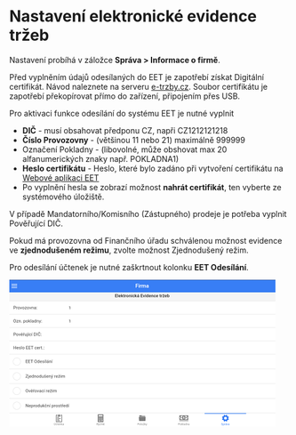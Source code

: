 # Nastavení elektronické evidence tržeb

Nastavení probíhá v záložce **Správa > Informace o firmě**. 

Před vyplněním údajů odesílaných do EET je zapotřebí získat Digitální certifikát. Návod naleznete na serveru [e-trzby.cz](http://www.etrzby.cz/cs/webova-aplikace-EET-a-certifikaty). Soubor certifikátu je zapotřebí překopírovat přímo do zařízení, připojením přes USB.

Pro aktivaci funkce odesílání do systému EET je nutné vyplnit

- **DIČ** - musí obsahovat předponu CZ, napři CZ1212121218
- **Číslo Provozovny** - (většinou 11 nebo 21) maximálně 999999
- Označení Pokladny - (libovolné, může obshovat max 20 alfanumerických znaky např. POKLADNA1)
- **Heslo certifikátu** - Heslo, které bylo zadáno při vytvoření certifikátu na [Webové aplikaci EET](http://adisspr.mfcr.cz/adistc/adis/idpr_pub/eet/eet_sluzby.faces)
- Po vyplnění hesla se zobrazí možnost **nahrát certifikát**, ten vyberte ze systémového úložiště. 

V případě Mandatorního/Komisního (Zástupného) prodeje je potřeba vyplnit Pověřující DIČ. 

Pokud má provozovna od Finančního úřadu schválenou možnost evidence ve **zjednodušeném režimu**, zvolte možnost Zjednodušený režim. 

Pro odesílání účtenek je nutné zaškrtnout kolonku **EET Odesílání**.

![](img/companyEET.png)
